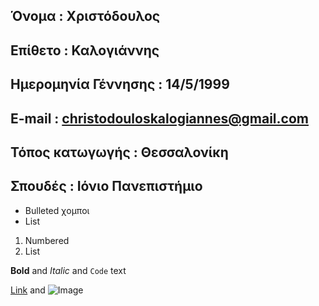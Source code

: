 

## Όνομα : Χριστόδουλος
## Επίθετο : Καλογιάννης
## Ημερομηνία Γέννησης : 14/5/1999
## E-mail : christodouloskalogiannes@gmail.com
## Τόπος κατωγωγής : Θεσσαλονίκη

## Σπουδές : Ιόνιο Πανεπιστήμιο




- Bulleted χομποι
- List

1. Numbered
2. List

**Bold** and _Italic_ and `Code` text

[Link](url) and ![Image](src)
```
